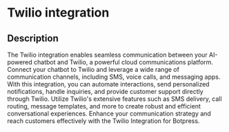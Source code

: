 # Twilio integration

## Description

The Twilio integration enables seamless communication between your AI-powered chatbot and Twilio, a powerful cloud communications platform. Connect your chatbot to Twilio and leverage a wide range of communication channels, including SMS, voice calls, and messaging apps. With this integration, you can automate interactions, send personalized notifications, handle inquiries, and provide customer support directly through Twilio. Utilize Twilio's extensive features such as SMS delivery, call routing, message templates, and more to create robust and efficient conversational experiences. Enhance your communication strategy and reach customers effectively with the Twilio Integration for Botpress.
